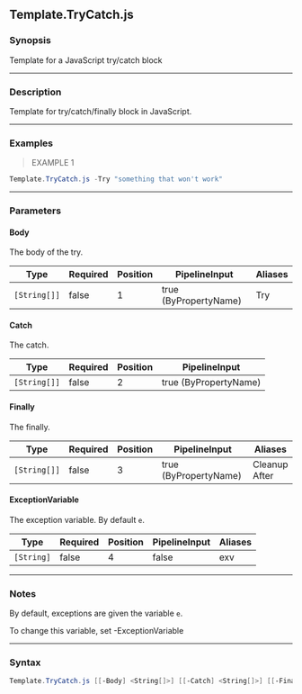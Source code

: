 Template.TryCatch.js
--------------------

### Synopsis
Template for a JavaScript try/catch block

---

### Description

Template for try/catch/finally block in JavaScript.

---

### Examples
> EXAMPLE 1

```PowerShell
Template.TryCatch.js -Try "something that won't work"
```

---

### Parameters
#### **Body**
The body of the try.

|Type        |Required|Position|PipelineInput        |Aliases|
|------------|--------|--------|---------------------|-------|
|`[String[]]`|false   |1       |true (ByPropertyName)|Try    |

#### **Catch**
The catch.

|Type        |Required|Position|PipelineInput        |
|------------|--------|--------|---------------------|
|`[String[]]`|false   |2       |true (ByPropertyName)|

#### **Finally**
The finally.

|Type        |Required|Position|PipelineInput        |Aliases          |
|------------|--------|--------|---------------------|-----------------|
|`[String[]]`|false   |3       |true (ByPropertyName)|Cleanup<br/>After|

#### **ExceptionVariable**
The exception variable.  By default `e`.

|Type      |Required|Position|PipelineInput|Aliases|
|----------|--------|--------|-------------|-------|
|`[String]`|false   |4       |false        |exv    |

---

### Notes
By default, exceptions are given the variable `e`.

To change this variable, set -ExceptionVariable

---

### Syntax
```PowerShell
Template.TryCatch.js [[-Body] <String[]>] [[-Catch] <String[]>] [[-Finally] <String[]>] [[-ExceptionVariable] <String>] [<CommonParameters>]
```
